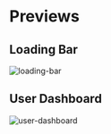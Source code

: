 # Previews

## Loading Bar
![loading-bar](https://github.com/Salf1-Sabit/MCQ-TestDesktopApp/assets/70028517/ba8bbe2f-57ef-4e5b-97fe-1cfd84661284)

## User Dashboard
![user-dashboard](https://github.com/Salf1-Sabit/MCQ-TestDesktopApp/assets/70028517/14122e52-5d3f-49e4-9b11-b06aa6f0ebe8)


